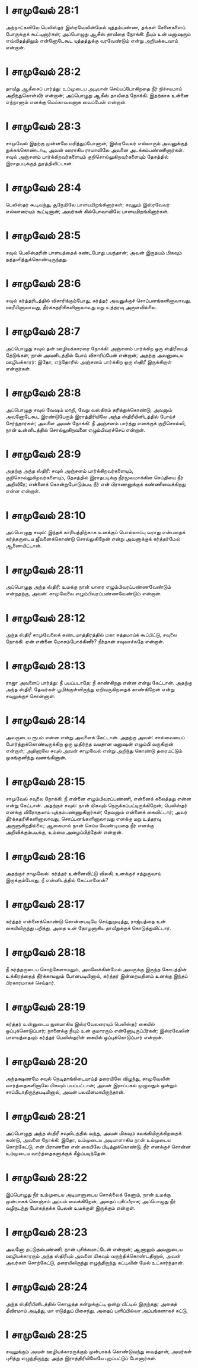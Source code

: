# I சாமுவேல் 28:1

அந்நாட்களிலே பெலிஸ்தர் இஸ்ரவேலின்மேல் யுத்தம்பண்ண, தங்கள் சேனைகளைப்
போருக்குக் கூட்டினார்கள்; அப்பொழுது ஆகீஸ் தாவீதை நோக்கி: நீயும் உன்
மனுஷரும் எவ்விதத்திலும் என்னோடேகூட யுத்தத்துக்கு வரவேண்டும் என்று
அறியக்கடவாய் என்றான்.

# I சாமுவேல் 28:2

தாவீது ஆகீசைப் பார்த்து: உம்முடைய அடியான் செய்யப்போகிறதை நீர் நிச்சயமாய்
அறிந்துகொள்வீர் என்றான்; அப்பொழுது ஆகீஸ் தாவீதை நோக்கி: இதற்காக உன்னை
எந்நாளும் எனக்கு மெய்காவலனாக வைப்பேன் என்றான்.

# I சாமுவேல் 28:3

சாமுவேல் இதற்கு முன்னமே மரித்துப்போனான்; இஸ்ரவேலர் எல்லாரும் அவனுக்குத்
துக்கங்கொண்டாடி, அவன் ஊராகிய ராமாவிலே அவனை அடக்கம்பண்ணினார்கள். சவுல்
அஞ்சனம் பார்க்கிறவர்களையும் குறிசொல்லுகிறவர்களையும் தேசத்தில்
இராதபடிக்குத் துரத்திவிட்டான்.

# I சாமுவேல் 28:4

பெலிஸ்தர் கூடிவந்து, சூநேமிலே பாளயமிறங்கினார்கள்; சவுலும் இஸ்ரவேலர்
எல்லாரையும் கூட்டினான்; அவர்கள் கில்போவாவிலே பாளயமிறங்கினார்கள்.

# I சாமுவேல் 28:5

சவுல் பெலிஸ்தரின் பாளயத்தைக் கண்டபோது பயந்தான்; அவன் இருதயம் மிகவும்
தத்தளித்துக்கொண்டிருந்தது.

# I சாமுவேல் 28:6

சவுல் கர்த்தரிடத்தில் விசாரிக்கும்போது, கர்த்தர் அவனுக்குச்
சொப்பனங்களினாலாவது, ஊரீமினாலாவது, தீர்க்கதரிசிகளினாலாவது மறு உத்தரவு
அருளவில்லை.

# I சாமுவேல் 28:7

அப்பொழுது சவுல் தன் ஊழியக்காரரை நோக்கி: அஞ்சனம் பார்க்கிற ஒரு ஸ்திரீயைத்
தேடுங்கள்; நான் அவளிடத்தில் போய் விசாரிப்பேன் என்றான்; அதற்கு அவனுடைய
ஊழியக்காரர்: இதோ, எந்தோரில் அஞ்சனம் பார்க்கிற ஒரு ஸ்திரீ இருக்கிறாள்
என்றார்கள்.

# I சாமுவேல் 28:8

அப்பொழுது சவுல் வேஷம் மாறி, வேறு வஸ்திரம் தரித்துக்கொண்டு, அவனும்
அவனோடேகூட இரண்டுபேரும் இராத்திரியிலே அந்த ஸ்திரீயினிடத்தில் போய்ச்
சேர்ந்தார்கள்; அவளை அவன் நோக்கி: நீ அஞ்சனம் பார்த்து எனக்குக்
குறிசொல்லி, நான் உன்னிடத்தில் சொல்லுகிறவனை எழும்பிவரச்செய் என்றான்.

# I சாமுவேல் 28:9

அதற்கு அந்த ஸ்திரீ: சவுல் அஞ்சனம் பார்க்கிறவர்களையும்,
குறிசொல்லுகிறவர்களையும், தேசத்தில் இராதபடிக்கு நீர்மூலமாக்கின செய்தியை
நீர் அறிவீரே; என்னைக் கொன்றுபோடும்படி நீர் என் பிராணனுக்குக்
கண்ணிவைக்கிறது என்ன என்றாள்.

# I சாமுவேல் 28:10

அப்பொழுது சவுல்: இந்தக் காரியத்திற்காக உனக்குப் பொல்லாப்பு வராது
என்பதைக் கர்த்தருடைய ஜீவனைக்கொண்டு சொல்லுகிறேன் என்று அவளுக்குக்
கர்த்தர்மேல் ஆணையிட்டான்.

# I சாமுவேல் 28:11

அப்பொழுது அந்த ஸ்திரீ: உமக்கு நான் யாரை எழும்பிவரப்பண்ணவேண்டும்
என்றதற்கு, அவன்: சாமுவேலை எழும்பிவரப்பண்ணவேண்டும் என்றான்.

# I சாமுவேல் 28:12

அந்த ஸ்திரீ சாமுவேலைக் கண்டமாத்திரத்தில் மகா சத்தமாய்க் கூப்பிட்டு,
சவுலை நோக்கி: ஏன் என்னை மோசம்போக்கினீர்? நீர்தான் சவுலாச்சுதே என்றாள்.

# I சாமுவேல் 28:13

ராஜா அவளைப் பார்த்து: நீ பயப்படாதே; நீ காண்கிறது என்ன என்று கேட்டான்.
அதற்கு அந்த ஸ்திரீ: தேவர்கள் பூமிக்குள்ளிருந்து ஏறிவருகிறதைக் காண்கிறேன்
என்று சவுலுக்குச் சொன்னாள்.

# I சாமுவேல் 28:14

அவருடைய ரூபம் என்ன என்று அவளைக் கேட்டான். அதற்கு அவள்: சால்வையைப்
போர்த்துக்கொண்டிருக்கிற ஒரு முதிர்ந்த வயதான மனுஷன் எழும்பி வருகிறான்
என்றாள்; அதினாலே சவுல் அவன் சாமுவேல் என்று அறிந்து கொண்டு தரைமட்டும்
முகங்குனிந்து வணங்கினான்.

# I சாமுவேல் 28:15

சாமுவேல் சவுலை நோக்கி: நீ என்னை எழும்பிவரப்பண்ணி, என்னைக் கலைத்தது என்ன
என்று கேட்டான். அதற்குச் சவுல்: நான் மிகவும் நெருக்கப்பட்டிருக்கிறேன்;
பெலிஸ்தர் எனக்கு விரோதமாய் யுத்தம்பண்ணுகிறார்கள்; தேவனும் என்னைக்
கைவிட்டார்; அவர் தீர்க்கதரிசிகளினாலாவது, சொப்பனங்களினாலாவது எனக்கு மறு
உத்தரவு அருளுகிறதில்லை; ஆகையால் நான் செய்ய வேண்டியதை நீர் எனக்கு
அறிவிக்கும்படிக்கு, உம்மை அழைப்பித்தேன் என்றான்.

# I சாமுவேல் 28:16

அதற்குச் சாமுவேல்: கர்த்தர் உன்னைவிட்டு விலகி, உனக்குச் சத்துருவாய்
இருக்கும்போது, நீ என்னிடத்தில் கேட்பானேன்?

# I சாமுவேல் 28:17

கர்த்தர் என்னைக்கொண்டு சொன்னபடியே செய்துமுடித்து, ராஜ்யத்தை உன்
கையிலிருந்து பறித்து, அதை உன் தோழனாகிய தாவீதுக்குக் கொடுத்துவிட்டார்.

# I சாமுவேல் 28:18

நீ கர்த்தருடைய சொற்கேளாமலும், அமலேக்கின்மேல் அவருக்கு இருந்த கோபத்தின்
உக்கிரத்தைத் தீர்க்காமலும் போனபடியினால், கர்த்தர் இன்றையதினம் உனக்கு
இந்தப் பிரகாரமாகச் செய்தார்.

# I சாமுவேல் 28:19

கர்த்தர் உன்னுடைய ஜனமாகிய இஸ்ரவேலரையும் பெலிஸ்தர் கையில்
ஒப்புக்கொடுப்பார்; நாளைக்கு நீயும் உன் குமாரரும் என்னோடிருப்பீர்கள்;
இஸ்ரவேலின் பாளயத்தையும் கர்த்தர் பெலிஸ்தரின் கையில் ஒப்புக்கொடுப்பார்
என்றான்.

# I சாமுவேல் 28:20

அந்தக்ஷணமே சவுல் நெடிதாங்கிடையாய்த் தரையிலே விழுந்து, சாமுவேலின்
வார்த்தைகளினாலே மிகவும் பயப்பட்டான்; அவன் இராப்பகல் முழுவதும் ஒன்றும்
சாப்பிடாதிருந்தபடியினால், அவன் பலவீனமாயிருந்தான்.

# I சாமுவேல் 28:21

அப்பொழுது அந்த ஸ்திரீ சவுலிடத்தில் வந்து, அவன் மிகவும்
கலங்கியிருக்கிறதைக் கண்டு, அவனை நோக்கி: இதோ, உம்முடைய அடியாளாகிய நான்
உம்முடைய சொற்கேட்டு, என் பிராணனை என் கையிலே பிடித்துக்கொண்டு, நீர்
எனக்குச் சொன்ன உம்முடைய வார்த்தைகளுக்குக் கீழ்ப்படிந்தேன்.

# I சாமுவேல் 28:22

இப்பொழுது நீர் உம்முடைய அடியாளுடைய சொல்லைக் கேளும், நான் உமக்கு
முன்பாகக் கொஞ்சம் அப்பம் வைக்கிறேன், அதைப் புசிப்பீராக; அப்பொழுது நீர்
வழிநடந்து போகத்தக்க பெலன் உமக்குள் இருக்கும் என்றாள்.

# I சாமுவேல் 28:23

அவனோ தட்டுதல்பண்ணி, நான் புசிக்கமாட்டேன் என்றான்; ஆனாலும் அவனுடைய
ஊழியக்காரரும் அந்த ஸ்திரீயும் அவனை மிகவும் வருந்திக்கொண்டதினால், அவன்
அவர்கள் சொற்கேட்டு, தரையிலிருந்து எழுந்திருந்து கட்டிலின் மேல்
உட்கார்ந்தான்.

# I சாமுவேல் 28:24

அந்த ஸ்திரீயினிடத்தில் கொழுத்த கன்றுக்குட்டி ஒன்று வீட்டில் இருந்தது;
அதைத் தீவிரமாய் அடித்து, மா எடுத்துப் பிசைந்து, அதைப் புளிப்பில்லா
அப்பங்களாகச் சுட்டு,

# I சாமுவேல் 28:25

சவுலுக்கும் அவன் ஊழியக்காரருக்கும் முன்பாகக் கொண்டுவந்து வைத்தாள்;
அவர்கள் புசித்து எழுந்திருந்து, அந்த இராத்திரியிலேயே புறப்பட்டுப்
போனார்கள்.
